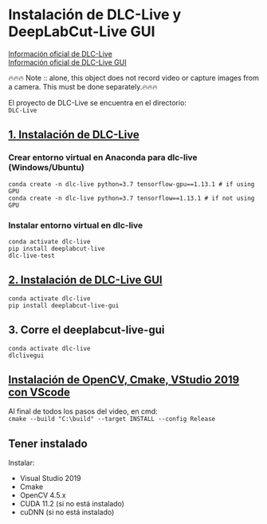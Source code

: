 # Instalación de DLC-Live y DeepLabCut-Live GUI

[Información oficial de DLC-Live](https://github.com/DeepLabCut/DeepLabCut-live) <br>
[Información oficial de DLC-Live GUI](https://github.com/DeepLabCut/DeepLabCut-live-GUI)

🔥🔥🔥 Note :: alone, this object does not record video or capture images from a camera. This must be done separately.🔥🔥🔥


El proyecto de DLC-Live se encuentra en el directorio: <br>
```DLC-Live```

## [1. Instalación de DLC-Live](https://github.com/DeepLabCut/DeepLabCut-live/blob/master/docs/install_desktop.md?plain=1)
### Crear entorno virtual en Anaconda para dlc-live (Windows/Ubuntu)<br>
~~~
conda create -n dlc-live python=3.7 tensorflow-gpu==1.13.1 # if using GPU
conda create -n dlc-live python=3.7 tensorflow==1.13.1 # if not using GPU
~~~
### Instalar entorno virtual en dlc-live
~~~
conda activate dlc-live
pip install deeplabcut-live
dlc-live-test
~~~

## [2. Instalación de DLC-Live GUI](https://github.com/DeepLabCut/DeepLabCut-live-GUI/blob/master/docs/install.md?plain=1)
~~~
conda activate dlc-live
pip install deeplabcut-live-gui
~~~

## 3. Corre el deeplabcut-live-gui
~~~
conda activate dlc-live
dlclivegui
~~~


## [Instalación de OpenCV, Cmake, VStudio 2019 con VScode ](https://www.youtube.com/watch?v=-GY2gT2umpk&ab_channel=NicolaiNielsen-ComputerVision%26AI)
Al final de todos los pasos del video, en cmd: <br>
```cmake --build "C:\build" --target INSTALL --config Release``` <br>

## Tener instalado
Instalar: <br>
- Visual Studio 2019
- Cmake
- OpenCV 4.5.x
- CUDA 11.2 (si no está instalado)
- cuDNN (si no está instalado)